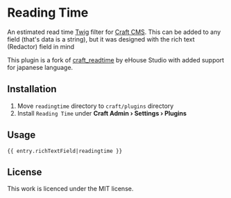 # Reading Time

An estimated read time [Twig](http://twig.sensiolabs.org/) filter for [Craft CMS](http://buildwithcraft.com/). This can be added to any field (that's data is a string), but it was designed with the rich text (Redactor) field in mind

This plugin is a fork of [craft_readtime](https://github.com/ehousestudio/craft_readtime) by eHouse Studio with added support for japanese language.

## Installation

1. Move `readingtime` directory to `craft/plugins` directory
2. Install `Reading Time` under **Craft Admin &rsaquo; Settings &rsaquo; Plugins**

## Usage

```
{{ entry.richTextField|readingtime }}
```

## License

This work is licenced under the MIT license.
